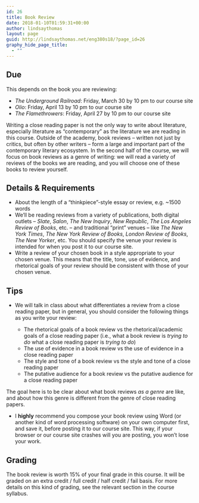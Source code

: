 ```yaml
---
id: 26
title: Book Review
date: 2018-01-10T01:59:31+00:00
author: lindsaythomas
layout: page
guid: http://lindsaythomas.net/eng380s18/?page_id=26
graphy_hide_page_title:
  - ""
---
```

## Due

This depends on the book you are reviewing:

  * _The Underground Railroad_: Friday, March 30 by 10 pm to our course site
  * _Olio_: Friday, April 13 by 10 pm to our course site
  * _The Flamethrowers_: Friday, April 27 by 10 pm to our course site

Writing a close reading paper is not the only way to write about literature, especially literature as “contemporary” as the literature we are reading in this course. Outside of the academy, book reviews – written not just by critics, but often by other writers – form a large and important part of the contemporary literary ecosystem. In the second half of the course, we will focus on book reviews as a genre of writing: we will read a variety of reviews of the books we are reading, and you will choose one of these books to review yourself.

## Details & Requirements

  * About the length of a “thinkpiece”-style essay or review, e.g. ~1500 words
  * We’ll be reading reviews from a variety of publications, both digital outlets – _Slate_, _Salon_, _The New Inquiry_, _New Republic_, _The Los Angeles Review of Books_, etc. – and traditional “print” venues – like _The New York Times_, _The New York Review of Books_, _London Review of Books_, _The New Yorker_, etc. You should specify the venue your review is intended for when you post it to our course site.
  * Write a review of your chosen book in a style appropriate to your chosen venue. This means that the title, tone, use of evidence, and rhetorical goals of your review should be consistent with those of your chosen venue.

## Tips

* We will talk in class about what differentiates a review from a close reading paper, but in general, you should consider the following things as you write your review:

  * The rhetorical goals of a book review vs the rhetorical/academic goals of a close reading paper (i.e., what a book review is _trying to do_ what a close reading paper is _trying to do_)
  * The use of evidence in a book review vs the use of evidence in a close reading paper
  * The style and tone of a book review vs the style and tone of a close reading paper
  * The putative audience for a book review vs the putative audience for a close reading paper

The goal here is to be clear about what book reviews _as a genre_ are like, and about how this genre is different from the genre of close reading papers.

* I **highly** recommend you compose your book review using Word (or another kind of word processing software) on your own computer first, and save it, before posting it to our course site. This way, if your browser or our course site crashes will you are posting, you won’t lose your work.

## Grading

The book review is worth 15% of your final grade in this course. It will be graded on an extra credit / full credit / half credit / fail basis. For more details on this kind of grading, see the relevant section in the course syllabus.